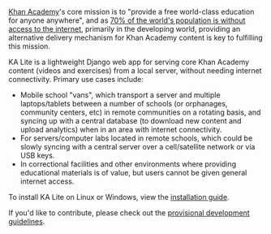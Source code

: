 [Khan Academy](http://www.khanacademy.org/)'s core mission is to "provide a free world-class education for anyone anywhere", and as [70% of the world's population is without access to the internet](http://en.wikipedia.org/wiki/Global_Internet_usage), primarily in the developing world, providing an alternative delivery mechanism for Khan Academy content is key to fulfilling this mission.

KA Lite is a lightweight Django web app for serving core Khan Academy content (videos and exercises) from a local server, without needing internet connectivity. Primary use cases include:
* Mobile school "vans", which transport a server and multiple laptops/tablets between a number of schools (or orphanages, community centers, etc) in remote communities on a rotating basis, and syncing up with a central database (to download new content and upload analytics) when in an area with internet connectivity.
* For servers/computer labs located in remote schools, which could be slowly syncing with a central server over a cell/satellite network or via USB keys.
* In correctional facilities and other environments where providing educational materials is of value, but users cannot be given general internet access.

To install KA Lite on Linux or Windows, view the [installation guide](https://github.com/jamalex/ka-lite/blob/master/INSTALL.md).

If you'd like to contribute, please check out the [provisional development guidelines](https://github.com/jamalex/ka-lite/blob/master/docs/DEVELOPMENT.md).